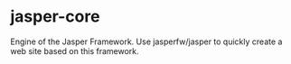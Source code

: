 # jasper-core
Engine of the Jasper Framework. Use jasperfw/jasper to quickly create a web site based on this framework.
